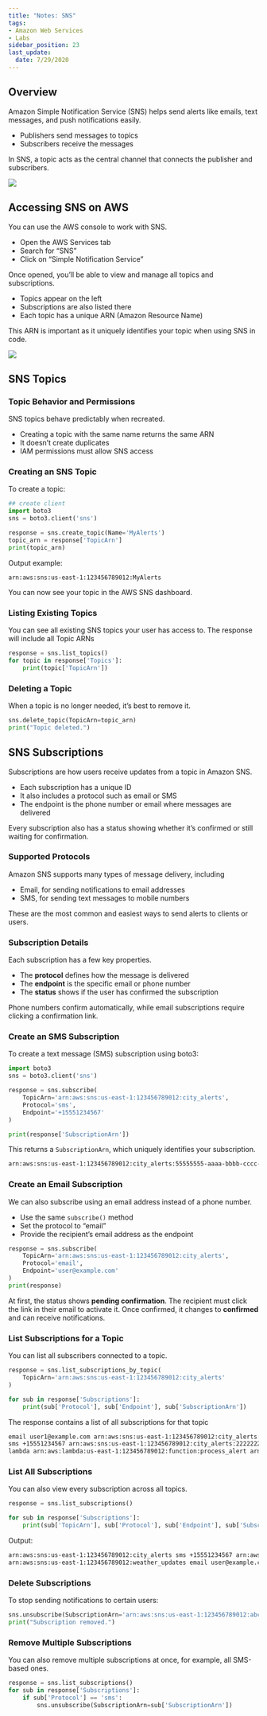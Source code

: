 ```yaml
---
title: "Notes: SNS"
tags: 
- Amazon Web Services
- Labs
sidebar_position: 23
last_update:
  date: 7/29/2020
---
```


## Overview

Amazon Simple Notification Service (SNS) helps send alerts like emails, text messages, and push notifications easily.

- Publishers send messages to topics
- Subscribers receive the messages

In SNS, a topic acts as the central channel that connects the publisher and subscribers.

<div class='img-center'>

![](/img/docs/datacamp-sns-primer.png)

</div>

## Accessing SNS on AWS

You can use the AWS console to work with SNS.

- Open the AWS Services tab
- Search for “SNS”
- Click on “Simple Notification Service”

Once opened, you’ll be able to view and manage all topics and subscriptions.

- Topics appear on the left
- Subscriptions are also listed there
- Each topic has a unique ARN (Amazon Resource Name)

This ARN is important as it uniquely identifies your topic when using SNS in code.

<div class='img-center'>

![](/img/docs/datacamp-sns-sample-sns-topic.png)

</div>

## SNS Topics 

### Topic Behavior and Permissions

SNS topics behave predictably when recreated.

- Creating a topic with the same name returns the same ARN
- It doesn’t create duplicates
- IAM permissions must allow SNS access


### Creating an SNS Topic

To create a topic:

```python
## create client
import boto3
sns = boto3.client('sns')

response = sns.create_topic(Name='MyAlerts')
topic_arn = response['TopicArn']
print(topic_arn)
```

Output example:

```
arn:aws:sns:us-east-1:123456789012:MyAlerts
```

You can now see your topic in the AWS SNS dashboard.

### Listing Existing Topics

You can see all existing SNS topics your user has access to. The response will include all Topic ARNs

```python
response = sns.list_topics()
for topic in response['Topics']:
    print(topic['TopicArn'])
```

### Deleting a Topic

When a topic is no longer needed, it’s best to remove it.

```python
sns.delete_topic(TopicArn=topic_arn)
print("Topic deleted.")
```

## SNS Subscriptions

Subscriptions are how users receive updates from a topic in Amazon SNS.

- Each subscription has a unique ID
- It also includes a protocol such as email or SMS
- The endpoint is the phone number or email where messages are delivered

Every subscription also has a status showing whether it’s confirmed or still waiting for confirmation.


### Supported Protocols

Amazon SNS supports many types of message delivery, including

- Email, for sending notifications to email addresses
- SMS, for sending text messages to mobile numbers

These are the most common and easiest ways to send alerts to clients or users.

### Subscription Details

Each subscription has a few key properties.

- The **protocol** defines how the message is delivered
- The **endpoint** is the specific email or phone number
- The **status** shows if the user has confirmed the subscription

Phone numbers confirm automatically, while email subscriptions require clicking a confirmation link.

### Create an SMS Subscription

To create a text message (SMS) subscription using boto3:

```python
import boto3
sns = boto3.client('sns')

response = sns.subscribe(
    TopicArn='arn:aws:sns:us-east-1:123456789012:city_alerts',
    Protocol='sms',
    Endpoint='+15551234567'
)

print(response['SubscriptionArn'])
```

This returns a `SubscriptionArn`, which uniquely identifies your subscription.

```bash
arn:aws:sns:us-east-1:123456789012:city_alerts:55555555-aaaa-bbbb-cccc-555555555555
```


### Create an Email Subscription

We can also subscribe using an email address instead of a phone number.

- Use the same `subscribe()` method
- Set the protocol to “email”
- Provide the recipient’s email address as the endpoint

```python
response = sns.subscribe(
    TopicArn='arn:aws:sns:us-east-1:123456789012:city_alerts',
    Protocol='email',
    Endpoint='user@example.com'
)
print(response)
```

At first, the status shows **pending confirmation**. The recipient must click the link in their email to activate it. Once confirmed, it changes to **confirmed** and can receive notifications.



### List Subscriptions for a Topic

You can list all subscribers connected to a topic.

```python
response = sns.list_subscriptions_by_topic(
    TopicArn='arn:aws:sns:us-east-1:123456789012:city_alerts'
)

for sub in response['Subscriptions']:
    print(sub['Protocol'], sub['Endpoint'], sub['SubscriptionArn'])
```

The response contains a list of all subscriptions for that topic

```bash
email user1@example.com arn:aws:sns:us-east-1:123456789012:city_alerts:11111111-aaaa-bbbb-cccc-111111111111
sms +15551234567 arn:aws:sns:us-east-1:123456789012:city_alerts:22222222-aaaa-bbbb-cccc-222222222222
lambda arn:aws:lambda:us-east-1:123456789012:function:process_alert arn:aws:sns:us-east-1:123456789012:city_alerts:33333333-aaaa-bbbb-cccc-333333333333
```


### List All Subscriptions

You can also view every subscription across all topics.

```python
response = sns.list_subscriptions()

for sub in response['Subscriptions']:
    print(sub['TopicArn'], sub['Protocol'], sub['Endpoint'], sub['SubscriptionArn'])
```

Output:

```bash
arn:aws:sns:us-east-1:123456789012:city_alerts sms +15551234567 arn:aws:sns:us-east-1:123456789012:city_alerts:55555555-aaaa-bbbb-cccc-555555555555
arn:aws:sns:us-east-1:123456789012:weather_updates email user@example.com arn:aws:sns:us-east-1:123456789012:weather_updates:99999999-dddd-eeee-ffff-999999999999
```

### Delete Subscriptions

To stop sending notifications to certain users:

```python
sns.unsubscribe(SubscriptionArn='arn:aws:sns:us-east-1:123456789012:abc123')
print("Subscription removed.")
```


### Remove Multiple Subscriptions

You can also remove multiple subscriptions at once, for example, all SMS-based ones.

```python
response = sns.list_subscriptions()
for sub in response['Subscriptions']:
    if sub['Protocol'] == 'sms':
        sns.unsubscribe(SubscriptionArn=sub['SubscriptionArn'])
```


